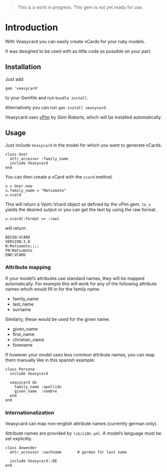 > This is a work in progress. This gem is not yet ready for use.


# Introduction

With Veasycard you can easily create vCards for your ruby models.

It was designed to be used with as little code as possible on your part.

## Installation

Just add

    gem 'veasycard'

to your Gemfile and run `bundle install`.

Alternatively you can run `gem install veasycard`.


Veasycard uses [vPim](https://github.com/sam-github/vpim) by _Sam Roberts_, which will be installed automatically.


## Usage

Just include `Veasycard` in the model for which you want to generate vCards.

    class User
      attr_accessor :family_name
      include Veasycard
    end

You can then create a vCard with the `vcard` method.

    u = User.new
    u.family_name = "Matsumoto"
    u.vcard
    
This will return a Vpim::Vcard object as defined by the vPim gem. `to_s` yields the desired output or you can get the text by using the raw format.

    u.vcard(:format => :raw)

will return

    BEGIN:VCARD
    VERSION:3.0
    N:Matsumoto;;;;
    FN:Matsumoto
    END:VCARD


### Attribute mapping

If your model’s attributes use standard names, they will be mapped automatically.
For example this will work for any of the following attribute names which would fill in for the family name:

- family_name
- last_name
- surname

Similarly, these would be used for the given name:

- given_name
- first_name
- christian_name
- forename

If however your model uses less common attribute names, you can map them manually like in this spanish example:

```{ruby}
class Persona
  include Veasycard

  veasycard do 
    family_name :apellido
    given_name  :nombre
  end
end
```

### Internationalization

Veasycard can map non-english attribute names (currently german only).

Attribute names are provided by `lib/i18n.yml`. A model’s language must be set explicitly.

    class Anwender
      attr_accessor :nachname 		# german for last name

      include Veasycard::DE
    end
